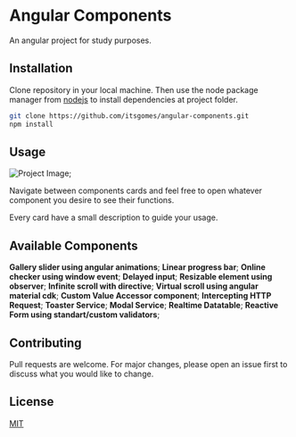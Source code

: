 # Angular Components

An angular project for study purposes.

## Installation

Clone repository in your local machine.
Then use the node package manager from [nodejs](https://nodejs.org/) to install dependencies at project folder.

```bash
git clone https://github.com/itsgomes/angular-components.git
npm install
```

## Usage

![Project Image](/assets/images/readme.png);

Navigate between components cards and feel free to open whatever component you desire to see their functions.

Every card have a small description to guide your usage.

## Available Components

**Gallery slider using angular animations**;
**Linear progress bar**;
**Online checker using window event**;
**Delayed input**;
**Resizable element using observer**;
**Infinite scroll with directive**;
**Virtual scroll using angular material cdk**;
**Custom Value Accessor component**;
**Intercepting HTTP Request**;
**Toaster Service**;
**Modal Service**;
**Realtime Datatable**;
**Reactive Form using standart/custom validators**;

## Contributing

Pull requests are welcome. For major changes, please open an issue first
to discuss what you would like to change.

## License

[MIT](https://choosealicense.com/licenses/mit/)